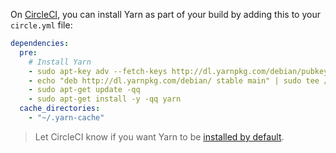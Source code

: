On [CircleCI](https://circleci.com/), you can install Yarn as part of your build by adding this to your `circle.yml` file:

```yml
dependencies:
  pre:
    # Install Yarn
    - sudo apt-key adv --fetch-keys http://dl.yarnpkg.com/debian/pubkey.gpg
    - echo "deb http://dl.yarnpkg.com/debian/ stable main" | sudo tee /etc/apt/sources.list.d/yarn.list
    - sudo apt-get update -qq
    - sudo apt-get install -y -qq yarn
  cache_directories:
    - "~/.yarn-cache"
```

> Let CircleCI know if you want Yarn to be
> [installed by default](https://discuss.circleci.com/t/preinstall-yarn/7353).
